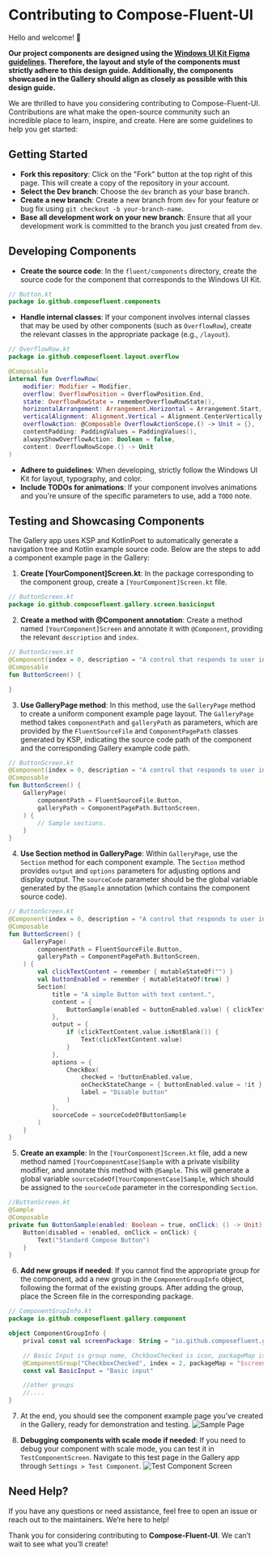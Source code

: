 # Contributing to Compose-Fluent-UI

Hello and welcome! 🎉

**Our project components are designed using the [Windows UI Kit Figma guidelines](https://www.figma.com/community/file/1440832812269040007/windows-ui-kit). Therefore, the layout and style of the components must strictly adhere to this design guide. Additionally, the components showcased in the Gallery should align as closely as possible with this design guide.**

We are thrilled to have you considering contributing to Compose-Fluent-UI. Contributions are what make the open-source community such an incredible place to learn, inspire, and create. Here are some guidelines to help you get started:

## Getting Started

- **Fork this repository**: Click on the "Fork" button at the top right of this page. This will create a copy of the repository in your account.
- **Select the Dev branch**: Choose the `dev` branch as your base branch.
- **Create a new branch**: Create a new branch from `dev` for your feature or bug fix using `git checkout -b your-branch-name`.
- **Base all development work on your new branch**: Ensure that all your development work is committed to the branch you just created from `dev`.

## Developing Components

- **Create the source code**: In the `fluent/components` directory, create the source code for the component that corresponds to the Windows UI Kit.
```Kotlin
// Button.kt
package io.github.composefluent.components
```
- **Handle internal classes**: If your component involves internal classes that may be used by other components (such as `OverflowRow`), create the relevant classes in the appropriate package (e.g., `/layout`).
```Kotlin
// OverflowRow.kt
package io.github.composefluent.layout.overflow

@Composable
internal fun OverflowRow(
    modifier: Modifier = Modifier,
    overflow: OverflowPosition = OverflowPosition.End,
    state: OverflowRowState = rememberOverflowRowState(),
    horizontalArrangement: Arrangement.Horizontal = Arrangement.Start,
    verticalAlignment: Alignment.Vertical = Alignment.CenterVertically,
    overflowAction: @Composable OverflowActionScope.() -> Unit = {},
    contentPadding: PaddingValues = PaddingValues(),
    alwaysShowOverflowAction: Boolean = false,
    content: OverflowRowScope.() -> Unit
)
```
- **Adhere to guidelines**: When developing, strictly follow the Windows UI Kit for layout, typography, and color.
- **Include TODOs for animations**: If your component involves animations and you're unsure of the specific parameters to use, add a `TODO` note.

## Testing and Showcasing Components

The Gallery app uses KSP and KotlinPoet to automatically generate a navigation tree and Kotlin example source code. Below are the steps to add a component example page in the Gallery:

1. **Create [YourComponent]Screen.kt**: In the package corresponding to the component group, create a `[YourComponent]Screen.kt` file.
```Kotlin
// ButtonScreen.kt
package io.github.composefluent.gallery.screen.basicinput
```
2. **Create a method with @Component annotation**: Create a method named `[YourComponent]Screen` and annotate it with `@Component`, providing the relevant `description` and `index`.
```Kotlin
// ButtonScreen.kt
@Component(index = 0, description = "A control that responds to user input")
@Composable
fun ButtonScreen() {

}
```

3. **Use GalleryPage method**: In this method, use the `GalleryPage` method to create a uniform component example page layout. The `GalleryPage` method takes `componentPath` and `galleryPath` as parameters, which are provided by the `FluentSourceFile` and `ComponentPagePath` classes generated by KSP, indicating the source code path of the component and the corresponding Gallery example code path.
```Kotlin
// ButtonScreen.kt
@Component(index = 0, description = "A control that responds to user input")
@Composable
fun ButtonScreen() {
    GalleryPage(
        componentPath = FluentSourceFile.Button,
        galleryPath = ComponentPagePath.ButtonScreen,
    ) {
        // Sample sections.
    }
}
```
4. **Use Section method in GalleryPage**: Within `GalleryPage`, use the `Section` method for each component example. The `Section` method provides `output` and `options` parameters for adjusting options and display output. The `sourceCode` parameter should be the global variable generated by the `@Sample` annotation (which contains the component source code).
```Kotlin
// ButtonScreen.kt
@Component(index = 0, description = "A control that responds to user input")
@Composable
fun ButtonScreen() {
    GalleryPage(
        componentPath = FluentSourceFile.Button,
        galleryPath = ComponentPagePath.ButtonScreen,
    ) {
        val clickTextContent = remember { mutableStateOf("") }
        val buttonEnabled = remember { mutableStateOf(true) }
        Section(
            title = "A simple Button with text content.",
            content = {
                ButtonSample(enabled = buttonEnabled.value) { clickTextContent.value = "You clicked: Button 1" }
            },
            output = {
                if (clickTextContent.value.isNotBlank()) {
                    Text(clickTextContent.value)
                }
            },
            options = {
                CheckBox(
                    checked = !buttonEnabled.value,
                    onCheckStateChange = { buttonEnabled.value = !it },
                    label = "Disable button"
                )
            },
            sourceCode = sourceCodeOfButtonSample
        )
    }
}
```
5. **Create an example**: In the `[YourComponent]Screen.kt` file, add a new method named `[YourComponentCase]Sample` with a private visibility modifier, and annotate this method with `@Sample`. This will generate a global variable `sourceCodeOf[YourComponentCase]Sample`, which should be assigned to the `sourceCode` parameter in the corresponding `Section`.
```Kotlin
//ButtonScreen.kt
@Sample
@Composable
private fun ButtonSample(enabled: Boolean = true, onClick: () -> Unit) {
    Button(disabled = !enabled, onClick = onClick) {
        Text("Standard Compose Button")
    }
}
```
6. **Add new groups if needed**: If you cannot find the appropriate group for the component, add a new group in the `ComponentGroupInfo` object, following the format of the existing groups. After adding the group, place the Screen file in the corresponding package.
```Kotlin
// ComponentGrupInfo.kt
package io.github.composefluent.gallery.component

object ComponentGroupInfo {
    prival const val screenPackage: String = "io.github.composefluent.gallery.screen"

    // Basic Input is group name, ChckboxChecked is icon, packageMap is the component screens under this group were placed, like ButtonScreen
    @ComponentGroup("CheckboxChecked", index = 2, packageMap = "$screenPackage.basicinput")
    const val BasicInput = "Basic input"

    //other groups
    //....
}
```

7. At the end, you should see the component example page you've created in the Gallery, ready for demonstration and testing.
![Sample Page](/assets/sample_page_screenshot.png)

8. **Debugging components with scale mode if needed**: If you need to debug your component with scale mode, you can test it in `TestComponentScreen`. Navigate to this test page in the Gallery app through `Settings > Test Component`.
![Test Component Screen](/assets/test_component_screenshot.png)

## Need Help?

If you have any questions or need assistance, feel free to open an issue or reach out to the maintainers. We’re here to help!

Thank you for considering contributing to **Compose-Fluent-UI**. We can’t wait to see what you’ll create!